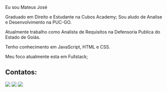 Eu sou Mateus José

Graduado em Direito e Estudante na Cubos Academy;
Sou aludo de Analise e Desenvolvimento na PUC-GO. 

Atualmente trabalho como Analista de Requisitos na Defensoria Publica do Estado de Goiás. 

Tenho conhecimento em JavaScript, HTML e CSS.

Meu foco atualmente esta em Fullstack;

## Contatos:

<div>

<a href="https://instagram.com/mateusjsp.eth/" target="_blank"><img src="https://img.shields.io/badge/-Instagram-%23E4405F?style=for-the-badge&logo=instagram&logoColor=white" target="_blank"></a>
<a href = "mailto:mateusjsp.eth@hotmal.com"><img src="https://img.shields.io/badge/Gmail-D14836?style=for-the-badge&logo=gmail&logoColor=white" target="_blank"></a>
<a href="https://www.linkedin.com/in/mateus-paula-643513252" target="_blank"><img src="https://img.shields.io/badge/-LinkedIn-%230077B5?style=for-the-badge&logo=linkedin&logoColor=white" target="_blank"></a>   
</div>
